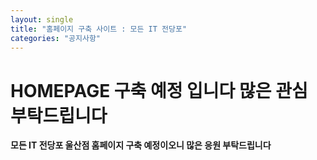 ```yaml
---
layout: single
title: "홈페이지 구축 사이트 : 모든 IT 전당포"
categories: "공지사항"
---
```


# HOMEPAGE 구축 예정 입니다 많은 관심 부탁드립니다

<b>모든 IT 전당포 울산점 홈페이지 구축 예정이오니 많은 응원 부탁드립니다</b>
